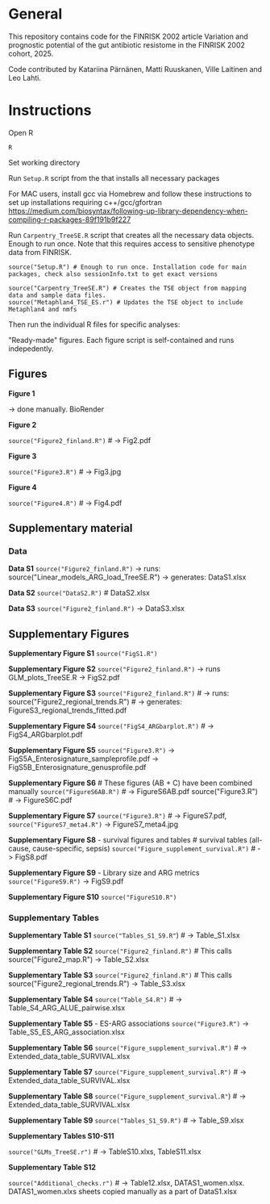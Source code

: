 
# General

This repository contains code for the FINRISK 2002 article Variation and
prognostic potential of the gut antibiotic resistome in the FINRISK 2002
cohort, 2025.

Code contributed by Katariina Pärnänen, Matti Ruuskanen, Ville Laitinen
and Leo Lahti.

# Instructions

Open R

```         
R
```

Set working directory

Run `Setup.R` script from the that installs all necessary packages

For MAC users, install gcc via Homebrew and follow these instructions to
set up installations requiring c++/gcc/gfortran
<https://medium.com/biosyntax/following-up-library-dependency-when-compiling-r-packages-89f191b9f227>

Run `Carpentry_TreeSE.R` script that creates all the necessary data
objects. Enough to run once. Note that this requires access to sensitive
phenotype data from FINRISK.

```         
source("Setup.R") # Enough to run once. Installation code for main packages, check also sessionInfo.txt to get exact versions

source("Carpentry_TreeSE.R") # Creates the TSE object from mapping data and sample data files.
source("Metaphlan4_TSE_ES.r") # Updates the TSE object to include Metaphlan4 and nmfs 
```

Then run the individual R files for specific analyses:

"Ready-made" figures. Each figure script is self-contained and runs
indepedently.

## Figures

**Figure 1**

-\> done manually. BioRender

**Figure 2**

`source("Figure2_finland.R")` \# -\> Fig2.pdf

**Figure 3**

`source("Figure3.R")` \# -\> Fig3.jpg

**Figure 4**

`source("Figure4.R")` \# -\> Fig4.pdf

## Supplementary material

### Data

**Data S1** `source("Figure2_finland.R")` -\> runs:
source("Linear_models_ARG_load_TreeSE.R") -\> generates: DataS1.xlsx

**Data S2** `source("DataS2.R")` \# DataS2.xlsx

**Data S3** `source("Figure2_finland.R")` -\> DataS3.xlsx

## Supplementary Figures

**Supplementary Figure S1** `source("FigS1.R")`

**Supplementary Figure S2** `source("Figure2_finland.R")` -\> runs
GLM_plots_TreeSE.R -\> FigS2.pdf

**Supplementary Figure S3** `source("Figure2_finland.R")` \# -\> runs:
source("Figure2_regional_trends.R") \# -\> generates:
FigureS3_regional_trends_fitted.pdf

**Supplementary Figure S4** `source("FigS4_ARGbarplot.R")` \# -\>
FigS4_ARGbarplot.pdf

**Supplementary Figure S5** `source("Figure3.R")` -\>
FigS5A_Enterosignature_sampleprofile.pdf -\>
FigS5B_Enterosignature_genusprofile.pdf

**Supplementary Figure S6** \# These figures (AB + C) have been combined
manually `source("FigureS6AB.R")` \# -\> FigureS6AB.pdf
source("Figure3.R") \# -\> FigureS6C.pdf

**Supplementary Figure S7** `source("Figure3.R")` \# -\> FigureS7.pdf,
`source("FigureS7_meta4.R")` -\> FigureS7_meta4.jpg

**Supplementary Figure S8** - survival figures and tables \# survival
tables (all-cause, cause-specific, sepsis)
`source("Figure_supplement_survival.R")` \# -\> FigS8.pdf

**Supplementary Figure S9** - Library size and ARG metrics
`source("FigureS9.R")` -\> FigS9.pdf

**Supplementary Figure S10** `source("FigureS10.R")`

### Supplementary Tables

**Supplementary Table S1** `source("Tables_S1_S9.R"`) \# -\>
Table_S1.xlsx

**Supplementary Table S2** `source("Figure2_finland.R")` \# This calls
source("Figure2_map.R") -\> Table_S2.xlsx

**Supplementary Table S3** `source("Figure2_finland.R")` \# This calls
source("Figure2_regional_trends.R") -\> Table_S3.xlsx

**Supplementary Table S4** `source("Table_S4.R")` \# -\>
Table_S4_ARG_ALUE_pairwise.xlsx

**Supplementary Table S5** - ES-ARG associations `source("Figure3.R")`
-\> Table_S5_ES_ARG_association.xlsx

**Supplementary Table S6** `source("Figure_supplement_survival.R")` \#
-\> Extended_data_table_SURVIVAL.xlsx

**Supplementary Table S7** `source("Figure_supplement_survival.R")` \#
-\> Extended_data_table_SURVIVAL.xlsx

**Supplementary Table S8** `source("Figure_supplement_survival.R"`) \#
-\> Extended_data_table_SURVIVAL.xlsx

**Supplementary Table S9** `source("Tables_S1_S9.R")` \# -\>
Table_S9.xlsx

**Supplementary Tables S10-S11**

`source("GLMs_TreeSE.r")` \# -\> TableS10.xlxs, TableS11.xlsx

**Supplementary Table S12**

`source("Additional_checks.r")` \# -\> Table12.xlsx, DATAS1_women.xlsx.
DATAS1_women.xlxs sheets copied manually as a part of DataS1.xlsx
